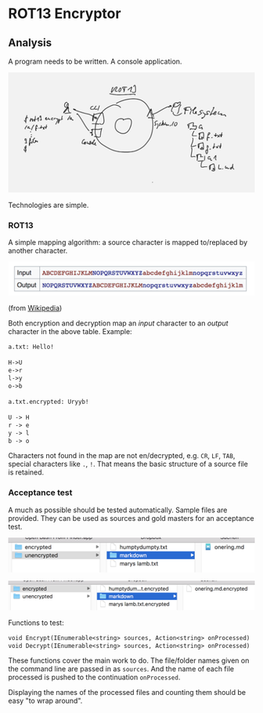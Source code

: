 # ROT13 Encryptor
## Analysis
A program needs to be written. A console application.

![](images/system-context.png)

Technologies are simple.

### ROT13
A simple mapping algorithm: a source character is mapped to/replaced by another character.

![](images/rot13.png)

(from [Wikipedia](https://en.wikipedia.org/wiki/ROT13))

Both encryption and decryption map an *input* character to an *output* character in the above table. Example:

```
a.txt: Hello!

H->U
e->r
l->y
o->b

a.txt.encrypted: Uryyb!

U -> H
r -> e
y -> l
b -> o
```

Characters not found in the map are not en/decrypted, e.g. `CR`, `LF`, `TAB`, special characters like `.`, `!`. That means the basic structure of a source file is retained.

### Acceptance test
A much as possible should be tested automatically. Sample files are provided. They can be used as sources and gold masters for an acceptance test.

![](images/samples.png)

![](images/samples2.png)

Functions to test:

```
void Encrypt(IEnumerable<string> sources, Action<string> onProcessed)
void Decrypt(IEnumerable<string> sources, Action<string> onProcessed)
```

These functions cover the main work to do. The file/folder names given on the command line are passed in as `sources`. And the name of each file processed is pushed to the continuation `onProcessed`.

Displaying the names of the processed files and counting them should be easy "to wrap around".


